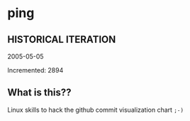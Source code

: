 # ping

## HISTORICAL ITERATION
2005-05-05

Incremented: 2894

## What is this?? 
Linux skills to hack the github commit visualization chart `;-)`
